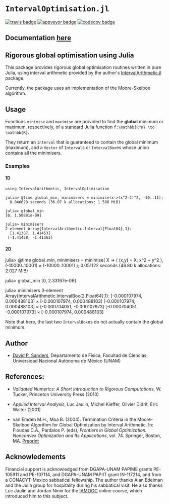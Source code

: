 # `IntervalOptimisation.jl`

[![travis badge][travis_badge]][travis_url]
[![appveyor badge][appveyor_badge]][appveyor_url]
[![codecov badge][codecov_badge]][codecov_url]

## Documentation [here][documenter_latest]

[travis_badge]: https://travis-ci.org/dpsanders/IntervalOptimisation.jl.svg?branch=master
[travis_url]: https://travis-ci.org/dpsanders/IntervalOptimisation.jl

[appveyor_badge]: https://ci.appveyor.com/api/projects/status/github/dpsanders/IntervalOptimisation.jl?svg=true&branch=master
[appveyor_url]: https://ci.appveyor.com/project/dpsanders/intervaloptimisation-jl

[codecov_badge]: http://codecov.io/github/dpsanders/IntervalOptimisation.jl/coverage.svg?branch=master
[codecov_url]: http://codecov.io/github/dpsanders/IntervalOptimisation.jl?branch=master

[documenter_stable]: https://dpsanders.github.io/IntervalOptimisation.jl/stable
[documenter_latest]: https://dpsanders.github.io/IntervalOptimisation.jl/latest


## Rigorous global optimisation using Julia

This package provides rigorous global optimisation routines written in pure Julia, using interval arithmetic provided by the author's [IntervalArithmetic.jl](https://github.com/JuliaIntervals/IntervalArithmetic.jl]) package.

Currently, the package uses an implementation of the Moore-Skelboe algorithm.

## Usage  

Functions `minimise` and `maximise` are provided to find the **global** minimum or maximum, respectively, of a standard Julia function ``f:\mathbb{R^n} \to \mathbb{R}``.

They return an `Interval` that is guaranteed to contain the global minimum (maximum), and a `Vector` of `Interval`s or `IntervalBox`es whose union contains all the minimisers.

### Examples


#### 1D
```
using IntervalArithmetic, IntervalOptimisation

julia> @time global_min, minimisers = minimise(x->(x^2-2)^2, -10..11);
  0.046620 seconds (36.07 k allocations: 1.586 MiB)

julia> global_min
[0, 1.50881e-09]

julia> minimisers
2-element Array{IntervalArithmetic.Interval{Float64},1}:
  [1.41387, 1.41453]
 [-1.41428, -1.41363]
```

#### 2D

julia> @time global_min, minimisers = minimise(  X -> ( (x,y) = X; x^2 + y^2 ),
                                                        (-10000..10001) × (-10000..10001) );
  0.051122 seconds (46.80 k allocations: 2.027 MiB)

julia> global_min
[0, 2.33167e-08]

julia> minimisers
3-element Array{IntervalArithmetic.IntervalBox{2,Float64},1}:
 [-0.000107974, 0.000488103] × [-0.000107974, 0.000488103]
 [-0.000107974, 0.000488103] × [-0.000704051, -0.000107973]
 [-0.000704051, -0.000107973] × [-0.000107974, 0.000488103]

Note that here, the last two `IntervalBox`es do not actually contain the global minimum.

## Author

- [David P. Sanders](http://sistemas.fciencias.unam.mx/~dsanders),
Departamento de Física, Facultad de Ciencias, Universidad Nacional Autónoma de México (UNAM)


## References:

- *Validated Numerics: A Short Introduction to Rigorous Computations*, W. Tucker, Princeton University Press (2010)

- *Applied Interval Analysis*, Luc Jaulin, Michel Kieffer, Olivier Didrit, Eric Walter (2001)

- van Emden M.H., Moa B. (2004). Termination Criteria in the Moore-Skelboe Algorithm for Global Optimization by Interval Arithmetic. In: Floudas C.A., Pardalos P. (eds), *Frontiers in Global Optimization. Nonconvex Optimization and Its Applications*, vol. 74. Springer, Boston, MA. [Preprint](http://webhome.cs.uvic.ca/~vanemden/Publications/mooreSkelb.pdf)


## Acknowledements
Financial support is acknowledged from DGAPA-UNAM PAPIME grants PE-105911 and PE-107114, and DGAPA-UNAM PAPIIT grant IN-117214, and from a CONACYT-Mexico sabbatical fellowship. The author thanks Alan Edelman and the Julia group for hospitality during his sabbatical visit. He also thanks Luc Jaulin and Jordan Ninin for the [IAMOOC](http://iamooc.ensta-bretagne.fr/) online course, which introduced him to this subject.
